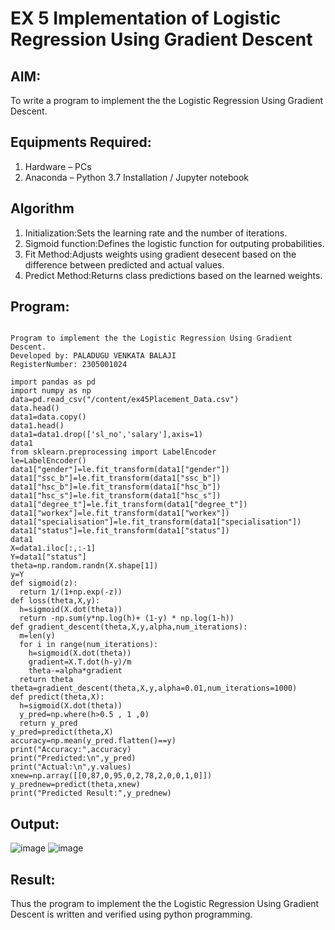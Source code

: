 # EX 5 Implementation of Logistic Regression Using Gradient Descent

## AIM:
To write a program to implement the the Logistic Regression Using Gradient Descent.

## Equipments Required:
1. Hardware – PCs
2. Anaconda – Python 3.7 Installation / Jupyter notebook

## Algorithm
1. Initialization:Sets the learning rate and the number of iterations.
2. Sigmoid function:Defines the logistic function for outputing probabilities.
3. Fit Method:Adjusts weights using gradient desecent based on the difference between predicted and actual values.
4. Predict Method:Returns class predictions based on the learned weights.

## Program:
```

Program to implement the the Logistic Regression Using Gradient Descent.
Developed by: PALADUGU VENKATA BALAJI
RegisterNumber: 2305001024

import pandas as pd
import numpy as np
data=pd.read_csv("/content/ex45Placement_Data.csv")
data.head()
data1=data.copy()
data1.head()
data1=data1.drop(['sl_no','salary'],axis=1)
data1
from sklearn.preprocessing import LabelEncoder
le=LabelEncoder()
data1["gender"]=le.fit_transform(data1["gender"])
data1["ssc_b"]=le.fit_transform(data1["ssc_b"])
data1["hsc_b"]=le.fit_transform(data1["hsc_b"])
data1["hsc_s"]=le.fit_transform(data1["hsc_s"])
data1["degree_t"]=le.fit_transform(data1["degree_t"])
data1["workex"]=le.fit_transform(data1["workex"])
data1["specialisation"]=le.fit_transform(data1["specialisation"])
data1["status"]=le.fit_transform(data1["status"])
data1
X=data1.iloc[:,:-1]
Y=data1["status"]
theta=np.random.randn(X.shape[1])
y=Y
def sigmoid(z):
  return 1/(1+np.exp(-z))
def loss(theta,X,y):
  h=sigmoid(X.dot(theta))
  return -np.sum(y*np.log(h)+ (1-y) * np.log(1-h))
def gradient_descent(theta,X,y,alpha,num_iterations):
  m=len(y)
  for i in range(num_iterations):
    h=sigmoid(X.dot(theta))
    gradient=X.T.dot(h-y)/m
    theta-=alpha*gradient
  return theta
theta=gradient_descent(theta,X,y,alpha=0.01,num_iterations=1000)
def predict(theta,X):
  h=sigmoid(X.dot(theta))
  y_pred=np.where(h>0.5 , 1 ,0)
  return y_pred
y_pred=predict(theta,X)
accuracy=np.mean(y_pred.flatten()==y)
print("Accuracy:",accuracy)
print("Predicted:\n",y_pred)
print("Actual:\n",y.values)
xnew=np.array([[0,87,0,95,0,2,78,2,0,0,1,0]])
y_prednew=predict(theta,xnew)
print("Predicted Result:",y_prednew) 

```

## Output:
![image](https://github.com/user-attachments/assets/d70dc77e-3917-480a-a19d-6cf640e741ba)
![image](https://github.com/user-attachments/assets/b357e800-834b-4be9-bfad-df4400907d22)



## Result:
Thus the program to implement the the Logistic Regression Using Gradient Descent is written and verified using python programming.

